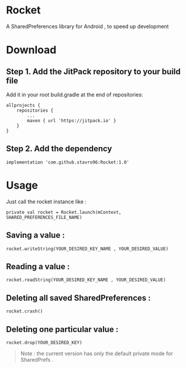 # Rocket
A SharedPreferences library for Android , to speed up development

# Download 

## Step 1. Add the JitPack repository to your build file

Add it in your root build.gradle at the end of repositories:

```
allprojects {
	repositories {
		...
		maven { url 'https://jitpack.io' }
	}
}
```
## Step 2. Add the dependency

```
implementation 'com.github.stavro96:Rocket:1.0'
```

# Usage

Just call the rocket instance like : 

```
private val rocket = Rocket.launch(mContext, SHARED_PREFERENCES_FILE_NAME)
```

## Saving a value : 

```
rocket.writeString(YOUR_DESIRED_KEY_NAME , YOUR_DESIRED_VALUE)
```
## Reading a value : 

```
rocket.readString(YOUR_DESIRED_KEY_NAME , YOUR_DESIRED_VALUE)
```

## Deleting all saved SharedPreferences : 

```
rocket.crash()
```
## Deleting one particular value :

```
rocket.drop(YOUR_DESIRED_KEY)
```

> Note : the current version has only the default private mode for SharedPrefs .
